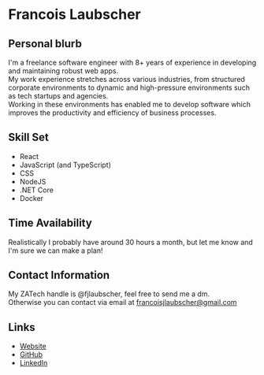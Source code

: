 # Francois Laubscher


## Personal blurb
I'm a freelance software engineer with 8+ years of experience in developing and maintaining robust web apps.<br />
My work experience stretches across various industries, from structured corporate environments to dynamic and high-pressure environments such as tech startups and agencies.<br />
Working in these environments has enabled me to develop software which improves the productivity and efficiency of business processes.<br />

## Skill Set
- React
- JavaScript (and TypeScript)
- CSS
- NodeJS
- .NET Core
- Docker

## Time Availability
Realistically I probably have around 30 hours a month, but let me know and I'm sure we can make a plan!

## Contact Information
My ZATech handle is @fjlaubscher, feel free to send me a dm.<br />
Otherwise you can contact via email at francoisjlaubscher@gmail.com

## Links
- [Website](https://francois.codes)
- [GitHub](https://github.com/fjlaubscher)
- [LinkedIn](https://www.linkedin.com/in/fjlaubscher/)
